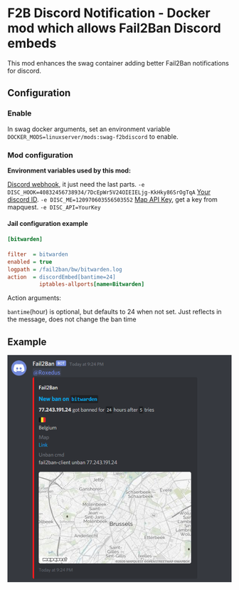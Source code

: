 # F2B Discord Notification - Docker mod which allows Fail2Ban Discord embeds

This mod enhances the swag container adding better Fail2Ban notifications for discord.

## Configuration

### Enable

In swag docker arguments, set an environment variable `DOCKER_MODS=linuxserver/mods:swag-f2bdiscord` to enable.

### Mod configuration

**Environment variables used by this mod:**

[Discord webhook](https://support.discordapp.com/hc/en-us/articles/228383668-Intro-to-Webhooks), it just need the last parts. `-e DISC_HOOK=40832456738934/7DcEpWr5V24OIEIELjg-KkHky86SrOgTqA`
[Your discord ID](https://support.discordapp.com/hc/en-us/articles/206346498-Where-can-I-find-my-User-Server-Message-ID-). `-e DISC_ME=120970603556503552`
[Map API Key](https://developer.mapquest.com/), get a key from mapquest. `-e DISC_API=YourKey`

#### Jail configuration example

```ini
[bitwarden]

filter  = bitwarden
enabled = true
logpath = /fail2ban/bw/bitwarden.log
action  = discordEmbed[bantime=24]
          iptables-allports[name=Bitwarden]

```

Action arguments:

`bantime`(hour) is optional, but defaults to 24 when not set. Just reflects in the message, does not change the ban time

## Example

![Example picture](.assets/Example.png)
